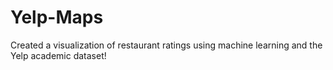 # Yelp-Maps
Created a visualization of restaurant ratings using machine learning and the Yelp academic dataset!
